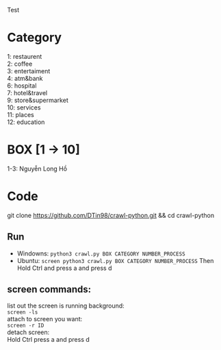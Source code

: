 Test
# Category

1: restaurent<br/>
2: coffee<br/>
3: entertaiment <br/>
4: atm&bank <br/>
6: hospital <br/>
7: hotel&travel <br/>
9: store&supermarket <br/>
10: services <br/>
11: places <br/>
12: education <br/>

# BOX [1 -> 10]

1-3: Nguyễn Long Hồ

# Code

git clone https://github.com/DTin98/crawl-python.git && cd crawl-python

## Run
- Windowns:
`python3 crawl.py BOX CATEGORY NUMBER_PROCESS`
- Ubuntu:
`screen python3 crawl.py BOX CATEGORY NUMBER_PROCESS`
Then Hold Ctrl and press a and press d

## screen commands:
list out the screen is running background:<br/>
`screen -ls`<br/>
attach to screen you want:<br/>
`screen -r ID`<br/>
detach screen:<br/>
Hold Ctrl press a and press d<br/>

